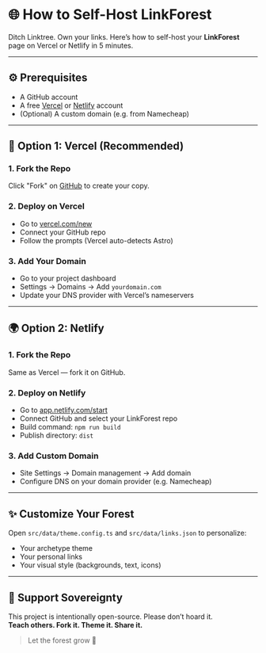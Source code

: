 # 🌐 How to Self-Host LinkForest

Ditch Linktree. Own your links. Here’s how to self-host your **LinkForest** page on Vercel or Netlify in 5 minutes.

---

## ⚙️ Prerequisites

- A GitHub account
- A free [Vercel](https://vercel.com/) or [Netlify](https://netlify.com/) account
- (Optional) A custom domain (e.g. from Namecheap)

---

## 🚀 Option 1: Vercel (Recommended)

### 1. Fork the Repo

Click "Fork" on [GitHub](https://github.com/YOUR_REPO) to create your copy.

### 2. Deploy on Vercel

- Go to [vercel.com/new](https://vercel.com/new)
- Connect your GitHub repo
- Follow the prompts (Vercel auto-detects Astro)

### 3. Add Your Domain

- Go to your project dashboard
- Settings → Domains → Add `yourdomain.com`
- Update your DNS provider with Vercel’s nameservers

---

## 🌍 Option 2: Netlify

### 1. Fork the Repo

Same as Vercel — fork it on GitHub.

### 2. Deploy on Netlify

- Go to [app.netlify.com/start](https://app.netlify.com/start)
- Connect GitHub and select your LinkForest repo
- Build command: `npm run build`
- Publish directory: `dist`

### 3. Add Custom Domain

- Site Settings → Domain management → Add domain
- Configure DNS on your domain provider (e.g. Namecheap)

---

## ✨ Customize Your Forest

Open `src/data/theme.config.ts` and `src/data/links.json` to personalize:

- Your archetype theme
- Your personal links
- Your visual style (backgrounds, text, icons)

---

## 🤝 Support Sovereignty

This project is intentionally open-source. Please don’t hoard it.  
**Teach others. Fork it. Theme it. Share it.**

> Let the forest grow 🌱
